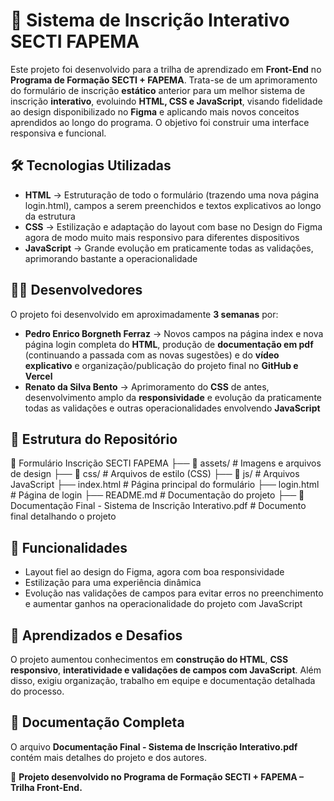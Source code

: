 # 📌   Sistema de Inscrição Interativo SECTI FAPEMA  

Este projeto foi desenvolvido para a trilha de aprendizado em **Front-End** no **Programa de Formação SECTI + FAPEMA**. Trata-se de um aprimoramento do formulário de inscrição **estático** anterior para um melhor sistema de inscrição **interativo**, evoluindo **HTML, CSS e JavaScript**, visando fidelidade ao design disponibilizado no **Figma** e aplicando mais novos conceitos aprendidos ao longo do programa. O objetivo foi construir uma interface responsiva e funcional.

## 🛠 Tecnologias Utilizadas  
- **HTML** → Estruturação de todo o formulário (trazendo uma nova página login.html), campos a serem preenchidos e textos explicativos ao longo da estrutura
- **CSS** → Estilização e adaptação do layout com base no Design do Figma agora de modo muito mais responsivo para diferentes dispositivos
- **JavaScript** → Grande evolução em praticamente todas as validações, aprimorando bastante a operacionalidade

## 👨‍💻 Desenvolvedores  
O projeto foi desenvolvido em aproximadamente **3 semanas** por:  
- **Pedro Enrico Borgneth Ferraz** → Novos campos na página index e nova página login completa do **HTML**, produção de **documentação em pdf** (continuando a passada com as novas sugestões) e do **vídeo explicativo** e organização/publicação do projeto final no **GitHub e Vercel**  
- **Renato da Silva Bento** → Aprimoramento do **CSS** de antes, desenvolvimento amplo da **responsividade** e evolução da praticamente todas as validações e outras operacionalidades envolvendo **JavaScript**

## 📎 Estrutura do Repositório  

📂 Formulário Inscrição SECTI FAPEMA
├── 📂 assets/ # Imagens e arquivos de design
├── 📂 css/ # Arquivos de estilo (CSS)
├── 📂 js/ # Arquivos JavaScript
├── index.html # Página principal do formulário
├── login.html # Página de login
├── README.md # Documentação do projeto
├── 📄 Documentação Final - Sistema de Inscrição Interativo.pdf # Documento final detalhando o projeto

## 📌 Funcionalidades  
- Layout fiel ao design do Figma, agora com boa responsividade  
- Estilização para uma experiência dinâmica 
- Evolução nas validações de campos para evitar erros no preenchimento e aumentar ganhos na operacionalidade do projeto com JavaScript

## 🎯 Aprendizados e Desafios  
O projeto aumentou conhecimentos em **construção do HTML**, **CSS responsivo**, **interatividade e validações de campos com JavaScript**. Além disso, exigiu organização, trabalho em equipe e documentação detalhada do processo.  

## 📎 Documentação Completa  
O arquivo **Documentação Final - Sistema de Inscrição Interativo.pdf** contém mais detalhes do projeto e dos autores.  

📌 **Projeto desenvolvido no Programa de Formação SECTI + FAPEMA – Trilha Front-End.**
